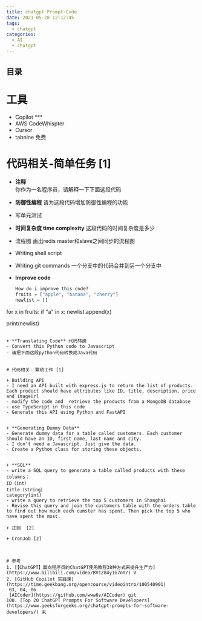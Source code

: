 ```yaml
---
title: chatgpt Prompt-Code
date: 2021-05-28 12:12:45
tags:
  - chatgpt
categories:
  - AI 
  - chatgpt
---
```


<p></p>
<!-- more -->



## 目录
<!-- toc -->


# 工具
+ Copilot ***
+ AWS CodeWhispter
+ Cursor
+ tabnine 免费

# 代码相关-简单任务 [1]

+ **注释**  
   你作为一名程序员，请解释一下下面这段代码
   
+ **防御性编程** 
   请为这段代码增加防御性编程的功能

+ 写单元测试 

+ **时间复杂度  time complexity**
   这段代码的时间复杂度是多少
   
+ 流程图 
   画出redis master和slave之间同步的流程图
   
+ Writing shell script

+ Writing git commands
  一个分支中的代码合并到另一个分支中
  
+ **Improve code**
  ``` Python
  How do i improve this code?
  fruits = ["apple", "banana", "cherry"]
  newlist = []

for x in fruits:
  if "a" in x:
    newlist.append(x)

print(newlist)
  ```
  
+ **Translating Code** 代码转换
  - Convert this Python code to Javascript    
  - 请把下面这段python代码转换成Java代码 
  

# 代码相关- 繁琐工作 [1]

+ Building API
  - I need an API built with express.js to return the list of products. Each product should have attributes like ID, title, description, price and imageUrl
  - modify the code and  retrieve the products from a MongoDB database
  - use TypeScript in this code
  - Generate this API using Python and FastAPI


+ **Generating Dummy Data**
  - Generate dummy data for a table called customers. Each customer should have an ID, first name, last name and city.
  - I don't need a Javascript. Just give the data.
  - Create a Python class for storing these objects.


+ **SQL**
  - write a SQL query to generate a table called products with these columns：
ID（int）
title（string）
category(int)
  - write a query to retrieve the top 5 customers in Shanghai
  - Revise this query and join the customers table with the orders table to find out how much each cumster has spent. Then pick the top 5 who have spent the most.

+ 正则  [2]

+ CronJob [2]



# 参考   
1. [【ChatGPT】面向程序员的ChatGPT使用教程38种方式来提升生产力](https://www.bilibili.com/video/BV1Z84y1G7nY/) V
2. [GitHub Copilot 实践课](https://time.geekbang.org/opencourse/videointro/100540901) 
   03, 04, 06
   [AICoder](https://github.com/www6v/AICoder) git
100. [Top 20 ChatGPT Prompts For Software Developers](https://www.geeksforgeeks.org/chatgpt-prompts-for-software-developers/) 未


